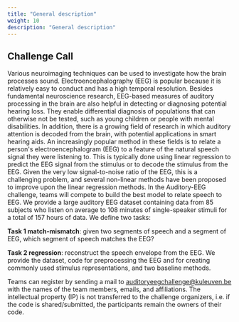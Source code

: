 ```yaml
---
title: "General description"
weight: 10
description: "General description"
---
```


## Challenge Call 

Various neuroimaging techniques can be used to investigate how the brain processes sound.
Electroencephalography (EEG) is popular because it is relatively easy to conduct and has a high temporal
resolution. Besides fundamental neuroscience research, EEG-based measures of auditory processing in the
brain are also helpful in detecting or diagnosing potential hearing loss. They enable differential diagnosis of
populations that can otherwise not be tested, such as young children or people with mental disabilities. In
addition, there is a growing field of research in which auditory attention is decoded from the brain, with
potential applications in smart hearing aids.
An increasingly popular method in these fields is to relate a person's electroencephalogram (EEG) to a
feature of the natural speech signal they were listening to. This is typically done using linear regression
to predict the EEG signal from the stimulus or to decode the stimulus from the EEG. Given the very low
signal-to-noise ratio of the EEG, this is a challenging problem, and several non-linear methods have been
proposed to improve upon the linear regression methods.
In the Auditory-EEG challenge, teams will compete to build the best model to relate speech to EEG. We
provide a large auditory EEG dataset containing data from 85 subjects who listen on average to 108 minutes
of single-speaker stimuli for a total of 157 hours of data. We define two tasks:

**Task 1 match-mismatch**: given two segments of speech and a segment of EEG, which segment of speech
matches the EEG?

**Task 2 regression**: reconstruct the speech envelope from the EEG.
We provide the dataset, code for preprocessing the EEG and for creating commonly used stimulus
representations, and two baseline methods.  

Teams can register by sending a mail to
[auditoryeegchallenge@kuleuven.be](auditoryeegchallenge@kuleuven.be) with the names of the team members, emails, and affiliations.
The intellectual property (IP) is not transferred to the challenge organizers, i.e. if the code is shared/submitted, the participants remain 
the owners of their code. 
